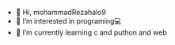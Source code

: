 - 👋 Hi, mohammadRezahalo9
- 👀 I’m interested in programing💻
- 🌱 I’m currently learning c and puthon and web

<!---
mohammadRezahalo9/mohammadRezahalo9 is a ✨ special ✨ repository because its `README.md` (this file) appears on your GitHub profile.
You can click the Preview link to take a look at your changes.
--->

